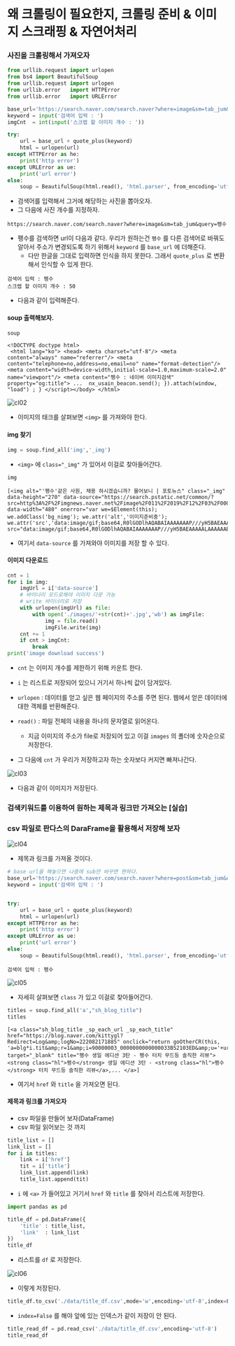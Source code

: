# 왜 크롤링이 필요한지, 크롤링 준비 & 이미지 스크래핑 & 자연어처리

### 사진을 크롤링해서 가져오자

```python
from urllib.request import urlopen
from bs4 import BeautifulSoup
from urllib.request import urlopen
from urllib.error   import HTTPError
from urllib.error   import URLError
```

```python
base_url='https://search.naver.com/search.naver?where=image&sm=tab_jum&query='
keyword = input('검색어 입력 : ')
imgCnt  = int(input('스크랩 할 이미지 개수 : '))

try:
    url = base_url + quote_plus(keyword)
    html = urlopen(url)
except HTTPError as he:
    print('http error')
except URLError as ue:
    print('url error')
else:
    soup = BeautifulSoup(html.read(), 'html.parser', from_encoding='utf-8')
```

- 검색어를 입력해서 그거에 해당하는 사진을 뽑아오자.
- 그 다음에 사진 개수를 지정하자.

```
https://search.naver.com/search.naver?where=image&sm=tab_jum&query=펭수
```

- 펭수를 검색하면 url이 다음과 같다. 우리가 원하는건 `펭수` 를 다른 검색어로 바꿔도 알아서 주소가 변경되도록 하기 위해서 `keyword` 를 `base_url` 에 더해준다. 
  - 다만 한글을 그대로 입력하면 인식을 하지 못한다. 그래서 `quote_plus` 로 변환해서 인식할 수 있게 한다. 

```
검색어 입력 : 펭수
스크랩 할 이미지 개수 : 50
```

- 다음과 같이 입력해준다. 

#### soup 출력해보자.

```python
soup
```

```
<!DOCTYPE doctype html>
 <html lang="ko"> <head> <meta charset="utf-8"/> <meta content="always" name="referrer"/> <meta content="telephone=no,address=no,email=no" name="format-detection"/> <meta content="width=device-width,initial-scale=1.0,maximum-scale=2.0" name="viewport"/> <meta content="펭수 : 네이버 이미지검색" property="og:title"> ...  nx_usain_beacon.send(); }).attach(window, "load") ; } </script></body> </html>
```

![cl02](./img/cl02.jpg)

- 이미지의 태크를 살펴보면 `<img>` 를 가져와야  한다. 

#### img 찾기

```python
img = soup.find_all('img','_img')
```

- `<img>` 에 `class="_img"`  가 있어서 이걸로 찾아들어간다. 

```
img
```

```
[<img alt="'펭수'같은 사원, 채용 하시겠습니까? 물어보니 | 포토뉴스" class="_img" data-height="270" data-source="https://search.pstatic.net/common/?src=http%3A%2F%2Fimgnews.naver.net%2Fimage%2F011%2F2019%2F12%2F03%2F0003660668_002_20191203092805039.jpg&amp;type=b400" data-width="480" onerror="var we=$Element(this); we.addClass('bg_nimg'); we.attr('alt','이미지준비중'); we.attr('src','data:image/gif;base64,R0lGODlhAQABAIAAAAAAAP///yH5BAEAAAAALAAAAAABAAEAAAIBRAA7');" src="data:image/gif;base64,R0lGODlhAQABAIAAAAAAAP///yH5BAEAAAAALAAAAAABAAEAAAIBRAA7"/>,
```

- 여기서 `data-source` 를 가져와야 이미지를 저장 할 수 있다.

#### 이미지 다운로드

```python
cnt = 1
for i in img:
    imgUrl = i['data-source']
    # 바이너리 모드로해야 이미지 다운 가능
    # write 바이너리로 저장
    with urlopen(imgUrl) as file:
        with open('./images/'+str(cnt)+'.jpg','wb') as imgFile:
            img = file.read()
            imgFile.write(img)
    cnt += 1
    if cnt > imgCnt:
        break
print('image download success')
```

- `cnt` 는 이미지 개수를 제한하기 위해 카운트 한다. 

- `i` 는 리스트로 저장되어 있으니 거기서 하나씩 값이 담겨있다. 

- `urlopen` : 데이터를 얻고 싶은 웹 페이지의 주소를 주면 된다. 웹에서 얻은 데이터에 대한 객체를 반환해준다.

- `read()` : 파일 전체의 내용을 하나의 문자열로 읽어온다. 
  - 지금 이미지의 주소가 file로 저장되어 있고 이걸 `images` 의 폴더에 숫자순으로 저장한다. 
- 그 다음에 `cnt` 가 우리가 저장하고자 하는 숫자보다 커지면 빠져나간다. 

![cl03](./img/cl03.png)

- 다음과 같이 이미지가 저장된다. 

### 검색키워드를 이용하여 원하는 제목과 링크만 가져오는 [실습]

### csv 파일로 판다스의 DaraFrame을 활용해서 저장해 보자

![cl04](./img/cl04.jpg)

- 제목과 링크를 가져올 것이다. 

```python
# base url을 해놓으면 나중에 sub만 바꾸면 편하다.
base_url='https://search.naver.com/search.naver?where=post&sm=tab_jum&query='
keyword = input('검색어 입력 : ')


try:
    url = base_url + quote_plus(keyword)
    html = urlopen(url)
except HTTPError as he:
    print('http error')
except URLError as ue:
    print('url error')
else:
    soup = BeautifulSoup(html.read(), 'html.parser', from_encoding='utf-8')
```

```
검색어 입력 : 펭수
```

![cl05](./img/cl05.jpg)

- 자세히 살펴보면 `class` 가 있고 이걸로 찾아들어간다. 

```python
titles = soup.find_all('a',"sh_blog_title")
titles
```

```
[<a class="sh_blog_title _sp_each_url _sp_each_title" href="https://blog.naver.com/kittygl?Redirect=Log&amp;logNo=222082171885" onclick="return goOtherCR(this, 'a=blg*i.tit&amp;r=1&amp;i=90000003_0000000000000033B52103ED&amp;u='+urlencode(this.href))" target="_blank" title="펭수 생일 에디션 3탄 - 펭수 터치 무드등 솔직한 리뷰"><strong class="hl">펭수</strong> 생일 에디션 3탄 - <strong class="hl">펭수</strong> 터치 무드등 솔직한 리뷰</a>,... </a>]
```

- 여기서 `href` 와 `title` 을 가져오면 된다. 

#### 제목과 링크를 가져오자

- csv 파일을 만들어 보자(DataFrame)
- csv 파일 읽어보는 것 까지

```python
title_list = []
link_list = []
for i in titles:
    link = i['href']
    tit = i['title']
    link_list.append(link)
    title_list.append(tit)
```

- `i` 에 `<a>` 가 들어있고 거기서 `href` 와 `title` 를 찾아서 리스트에 저장한다. 

```python
import pandas as pd
```

```python
title_df = pd.DataFrame({
    'title' : title_list,
    'link'  : link_list
})
title_df
```

- 리스트를 `df` 로 저장한다. 

![cl06](./img/cl06.jpg)

- 이렇게 저장된다. 

```python
title_df.to_csv('./data/title_df.csv',mode='w',encoding='utf-8',index=False)
```

- `index=False` 를 해야 앞에 있는 인덱스가 같이 저장이  안 된다. 

```python
title_read_df = pd.read_csv('./data/title_df.csv',encoding='utf-8')
title_read_df
```

